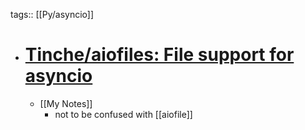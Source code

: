 tags:: [[Py/asyncio]]

- # [Tinche/aiofiles: File support for asyncio](https://github.com/Tinche/aiofiles)
	- [[My Notes]]
		- not to be confused with [[aiofile]]